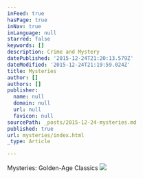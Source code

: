 ```yaml
---
inFeed: true
hasPage: true
inNav: true
inLanguage: null
starred: false
keywords: []
description: Crime and Mystery
datePublished: '2015-12-24T21:20:13.579Z'
dateModified: '2015-12-24T21:19:59.024Z'
title: Mysteries
author: []
authors: []
publisher:
  name: null
  domain: null
  url: null
  favicon: null
sourcePath: _posts/2015-12-24-mysteries.md
published: true
url: mysteries/index.html
_type: Article

---
```

Mysteries: Golden-Age Classics
![](https://the-grid-user-content.s3-us-west-2.amazonaws.com/13d2e0c3-7220-40da-8261-5776ea14f0ee.jpg)
